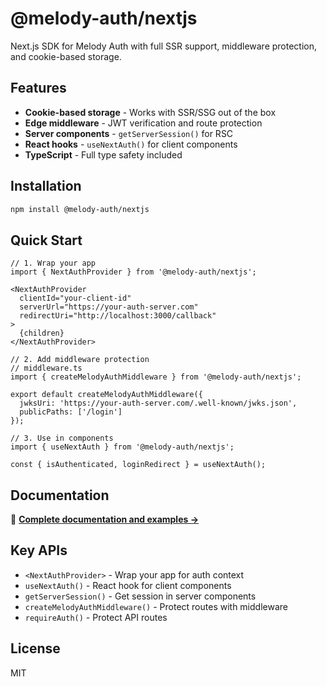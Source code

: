 # @melody-auth/nextjs

Next.js SDK for Melody Auth with full SSR support, middleware protection, and cookie-based storage.

## Features

- **Cookie-based storage** - Works with SSR/SSG out of the box
- **Edge middleware** - JWT verification and route protection
- **Server components** - `getServerSession()` for RSC
- **React hooks** - `useNextAuth()` for client components
- **TypeScript** - Full type safety included

## Installation

```bash
npm install @melody-auth/nextjs
```

## Quick Start

```tsx
// 1. Wrap your app
import { NextAuthProvider } from '@melody-auth/nextjs';

<NextAuthProvider
  clientId="your-client-id"
  serverUrl="https://your-auth-server.com"
  redirectUri="http://localhost:3000/callback"
>
  {children}
</NextAuthProvider>

// 2. Add middleware protection
// middleware.ts
import { createMelodyAuthMiddleware } from '@melody-auth/nextjs';

export default createMelodyAuthMiddleware({
  jwksUri: 'https://your-auth-server.com/.well-known/jwks.json',
  publicPaths: ['/login']
});

// 3. Use in components
import { useNextAuth } from '@melody-auth/nextjs';

const { isAuthenticated, loginRedirect } = useNextAuth();
```

## Documentation

📖 **[Complete documentation and examples →](../../docs/nextjs-sdk.md)**

## Key APIs

- `<NextAuthProvider>` - Wrap your app for auth context
- `useNextAuth()` - React hook for client components
- `getServerSession()` - Get session in server components
- `createMelodyAuthMiddleware()` - Protect routes with middleware
- `requireAuth()` - Protect API routes


## License

MIT
